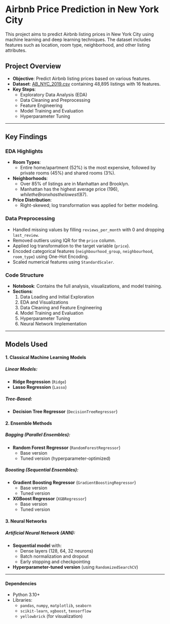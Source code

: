 # Airbnb Price Prediction in New York City

This project aims to predict Airbnb listing prices in New York City using machine learning and deep learning techniques. The dataset includes features such as location, room type, neighborhood, and other listing attributes.

## Project Overview

- **Objective**: Predict Airbnb listing prices based on various features.
- **Dataset**: [AB_NYC_2019.csv](https://www.kaggle.com/datasets/dgomonov/new-york-city-airbnb-open-data) containing 48,895 listings with 16 features.
- **Key Steps**:
  - Exploratory Data Analysis (EDA)
  - Data Cleaning and Preprocessing
  - Feature Engineering
  - Model Training and Evaluation
  - Hyperparameter Tuning


---


## Key Findings

### EDA Highlights
- **Room Types**: 
  - Entire home/apartment (52%) is the most expensive, followed by private rooms (45%) and shared rooms (3%).
- **Neighborhoods**: 
  - Over 85% of listings are in Manhattan and Brooklyn.
  - Manhattan has the highest average price ($196), while the Bronx has the lowest ($87).
- **Price Distribution**: 
  - Right-skewed; log transformation was applied for better modeling.

### Data Preprocessing
- Handled missing values by filling `reviews_per_month` with 0 and dropping `last_review`.
- Removed outliers using IQR for the `price` column.
- Applied log transformation to the target variable (`price`).
- Encoded categorical features (`neighbourhood_group`, `neighbourhood`, `room_type`) using One-Hot Encoding.
- Scaled numerical features using `StandardScaler`.


### Code Structure
- **Notebook**: Contains the full analysis, visualizations, and model training.
- **Sections**:
  1. Data Loading and Initial Exploration
  2. EDA and Visualizations
  3. Data Cleaning and Feature Engineering
  4. Model Training and Evaluation
  5. Hyperparameter Tuning
  6. Neural Network Implementation
 
 ---
 
## Models Used

#### 1. Classical Machine Learning Models

##### Linear Models:
- **Ridge Regression** (`Ridge`)
- **Lasso Regression** (`Lasso`)

##### Tree-Based:
- **Decision Tree Regressor** (`DecisionTreeRegressor`)

#### 2. Ensemble Methods

##### Bagging (Parallel Ensembles):
- **Random Forest Regressor** (`RandomForestRegressor`)
  - Base version
  - Tuned version (hyperparameter-optimized)

##### Boosting (Sequential Ensembles):
- **Gradient Boosting Regressor** (`GradientBoostingRegressor`)
  - Base version
  - Tuned version
- **XGBoost Regressor** (`XGBRegressor`)
  - Base version
  - Tuned version


#### 3. Neural Networks

##### Artificial Neural Network (ANN):
- **Sequential model** with:
  - Dense layers (128, 64, 32 neurons)
  - Batch normalization and dropout
  - Early stopping and checkpointing
- **Hyperparameter-tuned version** (using `RandomizedSearchCV`)

---

#### Dependencies
- Python 3.10+
- Libraries: 
  - `pandas`, `numpy`, `matplotlib`, `seaborn`
  - `scikit-learn`, `xgboost`, `tensorflow`
  - `yellowbrick` (for visualization)
